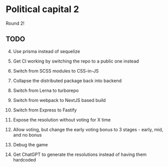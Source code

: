 # Political capital 2

Round 2!

## TODO

4. Use prisma instead of sequelize
5. Get CI working by switching the repo to a public one instead
6. Switch from SCSS modules to CSS-in-JS
7. Collapse the distributed package back into backend
8. Switch from Lerna to turborepo
9. Switch from webpack to NextJS based build
10. Switch from Express to Fastify

11. Expose the resolution without voting for X time
12. Allow voting, but change the early voting bonus to 3 stages - early, mid, and no bonus
13. Debug the game
14. Get ChatGPT to generate the resolutions instead of having them hardcoded
